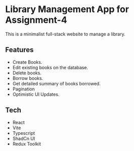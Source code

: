 # Library Management App for Assignment-4

This is a minimalist full-stack website to manage a library.

## Features

- Create Books.
- Edit existing books on the database.
- Delete books.
- Borrow books.
- Get detailed summary of books borrowed.
- Pagination
- Optimistic UI Updates.

## Tech

- React
- Vite
- Typescript
- ShadCn UI
- Redux Toolkit
